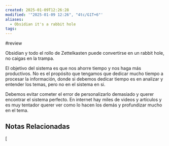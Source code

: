 ```yaml
---
created: 2025-01-09T12:26:28
modified: '"2025-01-09 12:26", "4tc/G1T+6"'
aliases:
  - Obsidian it's a rabbit hole
tags: 
---
```

#review

Obsidian y todo el rollo de Zettelkasten puede convertirse en un rabbit hole, no caigas en la trampa. 

El objetivo del sistema es que nos ahorre tiempo y nos haga más productivos. No es el propósito que tengamos que dedicar mucho tiempo a procesar la información, donde si debemos dedicar tiempo es en analizar y entender los temas, pero no en el sistema en si. 

Debemos evitar cometer el error de personalizarlo demasiado y querer encontrar el sistema perfecto. En internet hay miles de videos y artículos y es muy tentador querer ver como lo hacen los demás y profundizar mucho en el tema. 

## Notas Relacionadas
[